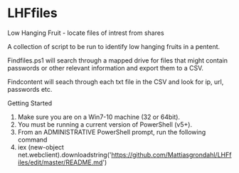 # LHFfiles
Low Hanging Fruit - locate files of intrest from shares

A collection of script to be run to identify low hanging fruits in a pentent.

Findfiles.ps1 will search through a mapped drive for files that might contain passwords or other relevant information and export them to a CSV.

Findcontent will seach through each txt file in the CSV and look for ip, url, passwords etc.

Getting Started


1. Make sure you are on a Win7-10 machine (32 or 64bit).
2. You must be running a current version of PowerShell (v5+).
3. From an ADMINISTRATIVE PowerShell prompt, run the following command
4. iex (new-object net.webclient).downloadstring('https://github.com/Mattiasgrondahl/LHFfiles/edit/master/README.md')

